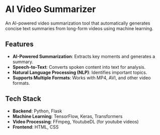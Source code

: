 # AI Video Summarizer

An AI-powered video summarization tool that automatically generates concise text summaries from long-form videos using machine learning.

## Features
- **AI-Powered Summarization**: Extracts key moments and generates a summary.
- **Speech-to-Text**: Converts spoken content into text for analysis.
- **Natural Language Processing (NLP)**: Identifies important topics.
- **Supports Multiple Formats**: Works with MP4, AVI, and other video formats.

## Tech Stack
- **Backend**: Python, Flask
- **Machine Learning**: TensorFlow, Keras, Transformers
- **Video Processing**: FFmpeg, YoutubeDL (for youtube videos)
- **Frontend**: HTML, CSS

